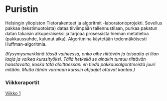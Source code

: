 # Puristin

Helsingin yliopiston Tietorakenteet ja algoritmit -laboratorioprojekti. Sovellus pakkaa (tekstimuotoista) dataa tiiviimpään tallennustilaan, purkaa pakatun datan takaisin alkuperäiseksi ja tarjoaa prosessista hieman metatietoa (pakkaussuhde, kulunut aika). Algoritmina käytetään todennäköisesti Huffman-algoritmia.

_(Kysymysmerkkinä tässä vaiheessa, onko aihe riittävän ja toisaalta ei liian laaja ja vaikea kurssityöksi. Tällä hetkellä se ainakin tuntuu riittävän haastavalta, koska tätä aloittaessani en tiedä pakkausalgoritmeistä juuri mitään. Mutta tähän varmaan kurssin ohjaajat ottavat kantaa.)_

### Viikkoraportit

[Viikko 1](/dokumentaatio/viikko1.md)

